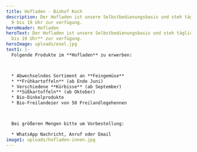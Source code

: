 ```yaml
---
title: Hofladen - Biohof Koch
description: Der Hofladen ist unsere Selbstbedienungsbasis und steh täglich von
  9 bis 19 Uhr zur verfügung.
heroHeader: Hofladen
heroText: Der Hofladen ist unsere Selbstbedienungsbasis und steh täglich von **9
  bis 19 Uhr** zur verfügung.
heroImage: uploads/esel.jpg
text1: |-
  Folgende Produkte im **Hofladen** zu erwerben:



  * Abwechselndes Sortiment an **Feingemüse**
  * **Frühkartoffeln** (ab Ende Juni)
  * Verschiedene **Kürbisse** (ab September)
  * **Süßkartoffeln** (ab Oktober)
  * Bio-Dinkelprodukte
  * Bio-Freilandeier von 50 Freilandlegehennen



  Bei größeren Mengen bitte um Vorbestellung:

  * WhatsApp Nachricht, Anruf oder Email
image1: uploads/hofladen-innen.jpg
---
```

